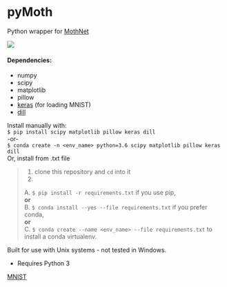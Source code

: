 # pyMoth
Python wrapper for [MothNet](https://github.com/charlesDelahunt/PuttingABugInML)

<img src='https://upload.wikimedia.org/wikipedia/commons/thumb/b/ba/Manduca_brasiliensis_MHNT_CUT_2010_0_12_Boca_de_Mato%2C_Cochoeiras_de_Macacu%2C_rio_de_Janeiro_blanc.jpg/320px-Manduca_brasiliensis_MHNT_CUT_2010_0_12_Boca_de_Mato%2C_Cochoeiras_de_Macacu%2C_rio_de_Janeiro_blanc.jpg'>

#### Dependencies:
- numpy
- scipy
- matplotlib
- pillow
- [keras](https://keras.io/) (for loading MNIST)
- [dill](https://pypi.org/project/dill/)

Install manually with:  
`$ pip install scipy matplotlib pillow keras dill`  
-or-  
`$ conda create -n <env_name> python=3.6 scipy matplotlib pillow keras dill`  
Or, install from .txt file  
> 1. clone this repository and `cd` into it  
> 2. 
> 	A. `$ pip install -r requirements.txt` if you use pip,   
> 	**or**  
> 	B. `$ conda install --yes --file requirements.txt` if you prefer conda,  
> 	**or**  
> 	C. `$ conda create --name <env_name> --file requirements.txt` to install a conda virtualenv.  

Built for use with Unix systems - not tested in Windows.
- Requires Python 3

[MNIST](http://yann.lecun.com/exdb/mnist/)